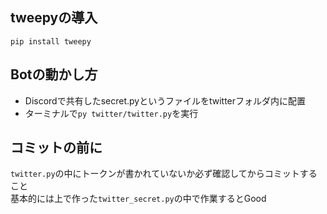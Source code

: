 ## tweepyの導入<br/>
`pip install tweepy`<br/>

## Botの動かし方<br/>
* Discordで共有したsecret.pyというファイルをtwitterフォルダ内に配置
* ターミナルで`py twitter/twitter.py`を実行<br/>

## コミットの前に
`twitter.py`の中にトークンが書かれていないか必ず確認してからコミットすること<br/>
基本的には上で作った`twitter_secret.py`の中で作業するとGood